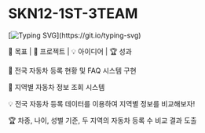 # SKN12-1ST-3TEAM

[![Typing SVG](https://readme-typing-svg.demolab.com/?lines=전국자동차등록조회+시스템입니다!;지역별+자동차+등록정보를+조회해보세요!)](https://git.io/typing-svg)

🎯 목표 | 🚀 프로젝트 | 💡 아이디어 | 🏆 성과

🎯 전국 자동차 등록 현황 및 FAQ 시스템 구현

🚀 지역별 자동차 정보 조회 시스템

💡 전국 자동차 등록 데이터를 이용하여 지역별 정보를 비교해보자!

🏆 차종, 나이, 성별 기준, 두 지역의 자동차 등록 수 비교 결과 도출